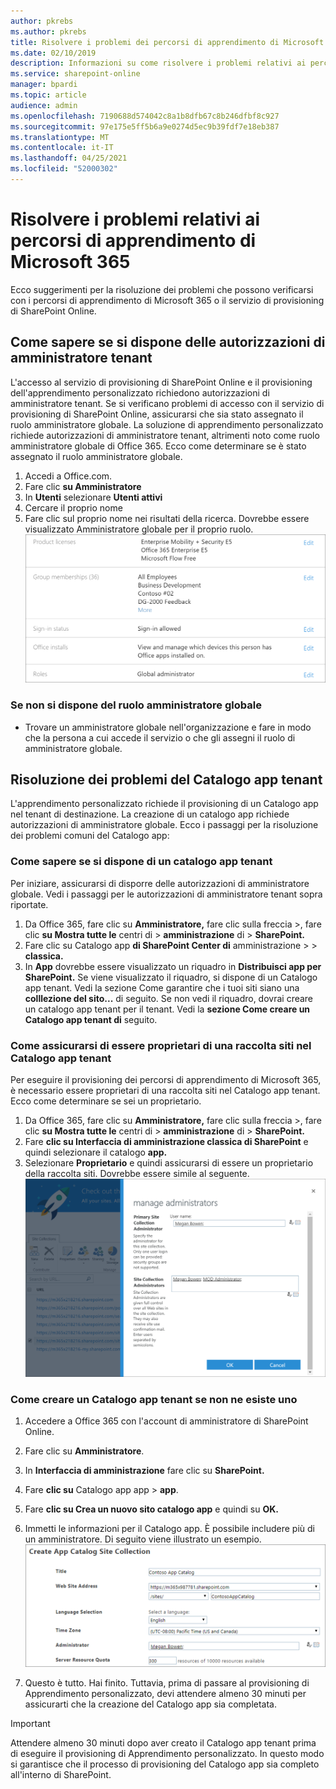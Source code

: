 ```yaml
---
author: pkrebs
ms.author: pkrebs
title: Risolvere i problemi dei percorsi di apprendimento di Microsoft 365
ms.date: 02/10/2019
description: Informazioni su come risolvere i problemi relativi ai percorsi di apprendimento di Microsoft 365
ms.service: sharepoint-online
manager: bpardi
ms.topic: article
audience: admin
ms.openlocfilehash: 7190688d574042c8a1b8dfb67c8b246dfbf8c927
ms.sourcegitcommit: 97e175e5ff5b6a9e0274d5ec9b39fdf7e18eb387
ms.translationtype: MT
ms.contentlocale: it-IT
ms.lasthandoff: 04/25/2021
ms.locfileid: "52000302"
---
```

# <a name="troubleshoot-microsoft-365-learning-pathways"></a>Risolvere i problemi relativi ai percorsi di apprendimento di Microsoft 365

Ecco suggerimenti per la risoluzione dei problemi che possono verificarsi con i percorsi di apprendimento di Microsoft 365 o il servizio di provisioning di SharePoint Online.

## <a name="how-to-know-if-you-have-tenant-admin-permissions"></a>Come sapere se si dispone delle autorizzazioni di amministratore tenant

L'accesso al servizio di provisioning di SharePoint Online e il provisioning dell'apprendimento personalizzato richiedono autorizzazioni di amministratore tenant. Se si verificano problemi di accesso con il servizio di provisioning di SharePoint Online, assicurarsi che sia stato assegnato il ruolo amministratore globale. La soluzione di apprendimento personalizzato richiede autorizzazioni di amministratore tenant, altrimenti noto come ruolo amministratore globale di Office 365. Ecco come determinare se è stato assegnato il ruolo amministratore globale.

1.  Accedi a Office.com.
2.  Fare clic **su Amministratore**
3.  In **Utenti** selezionare **Utenti attivi**
4.  Cercare il proprio nome
5.  Fare clic sul proprio nome nei risultati della ricerca. Dovrebbe essere visualizzato Amministratore globale per il proprio ruolo.
![Pagina di esempio che elenca il ruolo insieme a licenze, appartenenze a gruppi e altre informazioni.](media/cg-globaladminrole.png)

### <a name="if-you-dont-have-the-global-administrator-role"></a>Se non si dispone del ruolo amministratore globale
- Trovare un amministratore globale nell'organizzazione e fare in modo che la persona a cui accede il servizio o che gli assegni il ruolo di amministratore globale.

## <a name="tenant-app-catalog-troubleshooting"></a>Risoluzione dei problemi del Catalogo app tenant
L'apprendimento personalizzato richiede il provisioning di un Catalogo app nel tenant di destinazione. La creazione di un catalogo app richiede autorizzazioni di amministratore globale. Ecco i passaggi per la risoluzione dei problemi comuni del Catalogo app:

### <a name="how-to-know-if-you-have-a-tenant-app-catalog"></a>Come sapere se si dispone di un catalogo app tenant 
Per iniziare, assicurarsi di disporre delle autorizzazioni di amministratore globale. Vedi i passaggi per le autorizzazioni di amministratore tenant sopra riportate.

1. Da Office 365, fare clic su **Amministratore,** fare clic sulla freccia >, fare clic **su Mostra tutte le** centri di  >  **amministrazione** di  >  **SharePoint.**
2. Fare clic su Catalogo app **di SharePoint Center di** amministrazione  >    >  **classica.**
3. In **App** dovrebbe essere visualizzato un riquadro in **Distribuisci app per SharePoint.** Se viene visualizzato il riquadro, si dispone di un Catalogo app tenant. Vedi la sezione Come garantire che i tuoi siti siano una **colllezione del sito...** di seguito. Se non vedi il riquadro, dovrai creare un catalogo app tenant per il tenant. Vedi la **sezione Come creare un Catalogo app tenant di** seguito.

### <a name="how-to-ensure-you-are-a-site-collection-owner-on-the-tenant-app-catalog"></a>Come assicurarsi di essere proprietari di una raccolta siti nel Catalogo app tenant 
Per eseguire il provisioning dei percorsi di apprendimento di Microsoft 365, è necessario essere proprietari di una raccolta siti nel Catalogo app tenant. Ecco come determinare se sei un proprietario.

1. Da Office 365, fare clic su **Amministratore,** fare clic sulla freccia >, fare clic **su Mostra tutte le** centri di  >  **amministrazione** di  >  **SharePoint.**
2. Fare **clic su Interfaccia di amministrazione classica di SharePoint** e quindi selezionare il catalogo **app.**
3. Selezionare **Proprietario** e quindi assicurarsi di essere un proprietario della raccolta siti. Dovrebbe essere simile al seguente.
![Pagina Gestisci amministratori.](media/cg-sitecollectionowner.png)

### <a name="how-to-create-a-tenant-app-catalog-if-one-doesnt-exists"></a>Come creare un Catalogo app tenant se non ne esiste uno 
1. Accedere a Office 365 con l'account di amministratore di SharePoint Online.
2. Fare clic su **Amministratore**.
3. In **Interfaccia di amministrazione** fare clic su **SharePoint.** 
4. Fare **clic su** Catalogo app app  >  **app**.
5. Fare **clic su Crea un nuovo sito catalogo app** e quindi su **OK.** 
6.  Immetti le informazioni per il Catalogo app. È possibile includere più di un amministratore. Di seguito viene illustrato un esempio.  
![Modulo per immettere le informazioni per un nuovo catalogo app.](media/cg-appcatalogfinish.png)

7.  Questo è tutto. Hai finito. Tuttavia, prima di passare al provisioning di Apprendimento personalizzato, devi attendere almeno 30 minuti per assicurarti che la creazione del Catalogo app sia completata. 

> [!IMPORTANT]
> Attendere almeno 30 minuti dopo aver creato il Catalogo app tenant prima di eseguire il provisioning di Apprendimento personalizzato. In questo modo si garantisce che il processo di provisioning del Catalogo app sia completo all'interno di SharePoint. 